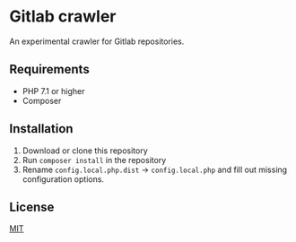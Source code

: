# Gitlab crawler
An experimental crawler for Gitlab repositories. 

## Requirements
- PHP 7.1 or higher
- Composer

## Installation
1. Download or clone this repository
2. Run `composer install` in the repository
3. Rename `config.local.php.dist` -> `config.local.php`
   and fill out missing configuration options.

## License
[MIT](https://github.com/tobeno/gitlab-crawler/blob/master/LICENSE)